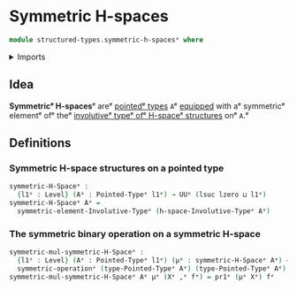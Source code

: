 # Symmetric H-spaces

```agda
module structured-types.symmetric-h-spacesᵉ where
```

<details><summary>Imports</summary>

```agda
open import foundation.dependent-pair-typesᵉ
open import foundation.symmetric-operationsᵉ
open import foundation.universe-levelsᵉ

open import structured-types.involutive-type-of-h-space-structuresᵉ
open import structured-types.pointed-typesᵉ
open import structured-types.symmetric-elements-involutive-typesᵉ
```

</details>

## Idea

**Symmetricᵉ H-spaces**ᵉ areᵉ [pointedᵉ types](structured-types.pointed-types.mdᵉ)
`A`ᵉ [equipped](foundation.structure.mdᵉ) with aᵉ symmetricᵉ elementᵉ ofᵉ theᵉ
[involutiveᵉ typeᵉ ofᵉ H-spaceᵉ structures](structured-types.involutive-type-of-h-space-structures.mdᵉ)
onᵉ `A`.ᵉ

## Definitions

### Symmetric H-space structures on a pointed type

```agda
symmetric-H-Spaceᵉ :
  {l1ᵉ : Level} (Aᵉ : Pointed-Typeᵉ l1ᵉ) → UUᵉ (lsuc lzero ⊔ l1ᵉ)
symmetric-H-Spaceᵉ Aᵉ =
  symmetric-element-Involutive-Typeᵉ (h-space-Involutive-Typeᵉ Aᵉ)
```

### The symmetric binary operation on a symmetric H-space

```agda
symmetric-mul-symmetric-H-Spaceᵉ :
  {l1ᵉ : Level} (Aᵉ : Pointed-Typeᵉ l1ᵉ) (μᵉ : symmetric-H-Spaceᵉ Aᵉ) →
  symmetric-operationᵉ (type-Pointed-Typeᵉ Aᵉ) (type-Pointed-Typeᵉ Aᵉ)
symmetric-mul-symmetric-H-Spaceᵉ Aᵉ μᵉ (Xᵉ ,ᵉ fᵉ) = pr1ᵉ (μᵉ Xᵉ) fᵉ
```